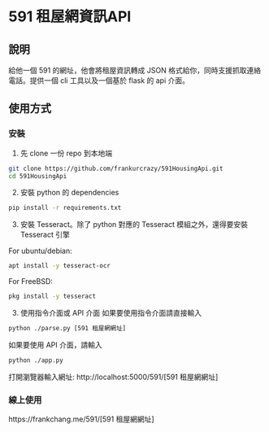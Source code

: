 591 租屋網資訊API
==================

## 說明
給他一個 591 的網址，他會將租屋資訊轉成 JSON 格式給你，同時支援抓取連絡電話。提供一個 cli 工具以及一個基於 flask 的 api 介面。

## 使用方式
### 安裝
1. 先 clone 一份 repo 到本地端
```sh
git clone https://github.com/frankurcrazy/591HousingApi.git
cd 591HousingApi
```

2. 安裝 python 的 dependencies
```bash
pip install -r requirements.txt
```

3. 安裝 Tesseract。除了 python 對應的 Tesseract 模組之外，還得要安裝 Tesseract 引擎

For ubuntu/debian:
```bash
apt install -y tesseract-ocr
```
For FreeBSD:
```bash
pkg install -y tesseract
```

3. 使用指令介面或 API 介面
如果要使用指令介面請直接輸入
```bash
python ./parse.py [591 租屋網網址]
```

如果要使用 API 介面，請輸入
```bash
python ./app.py
```
打開瀏覽器輸入網址: http\://localhost:5000/591/[591 租屋網網址]

### 線上使用
https\://frankchang.me/591/\[591 租屋網網址\]

